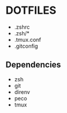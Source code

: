 # DOTFILES
- .zshrc
- .zsh/*
- .tmux.conf
- .gitconfig

## Dependencies
- zsh
- git
- direnv
- peco
- tmux
